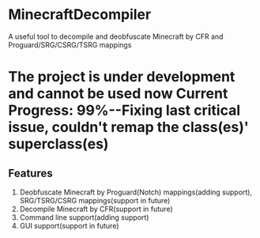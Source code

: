 # MinecraftDecompiler
A useful tool to decompile and deobfuscate Minecraft by CFR and Proguard/SRG/CSRG/TSRG mappings
# The project is under development and cannot be used now         Current Progress: 99%--Fixing last critical issue, couldn't remap the class(es)' superclass(es)
## Features
1. Deobfuscate Minecraft by Proguard(Notch) mappings(adding support), SRG/TSRG/CSRG mappings(support in future)
2. Decompile Minecraft by CFR(support in future)
3. Command line support(adding support)
4. GUI support(support in future)
